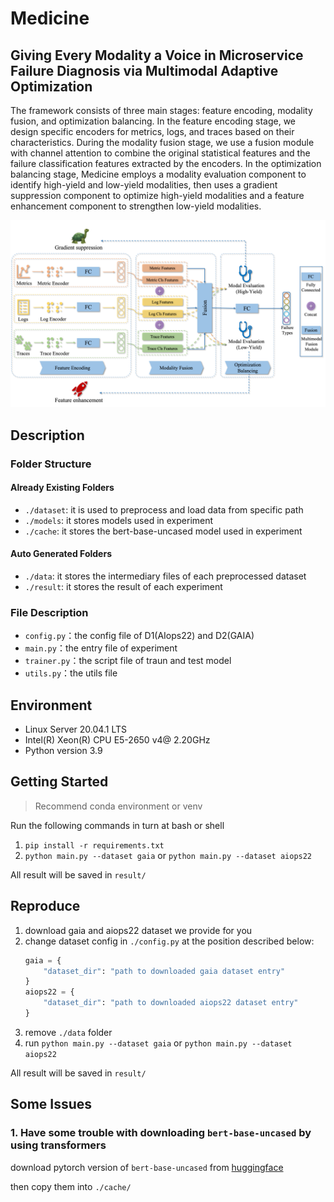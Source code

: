 # Medicine

## Giving Every Modality a Voice in Microservice Failure Diagnosis via Multimodal Adaptive Optimization

The framework consists of three main stages: feature encoding, modality fusion, and optimization balancing. In the feature encoding stage, we design specific encoders for metrics, logs, and traces based on their characteristics. During the modality fusion stage, we use a fusion module with channel attention to combine the original statistical features and the failure classification features extracted by the encoders. In the optimization balancing stage, Medicine employs a modality evaluation component to identify high-yield and low-yield modalities, then uses a gradient suppression component to optimize high-yield modalities and a feature enhancement component to strengthen low-yield modalities.

![The framework of Medicine](./assets/overview.png "The framework of Medicine")

## Description

### Folder Structure

#### Already Existing Folders
-   `./dataset`: it is used to preprocess and load data from specific path
-   `./models`: it stores models used in experiment
-   `./cache`: it stores the bert-base-uncased model used in experiment

#### Auto Generated Folders
-   `./data`: it stores the intermediary files of each preprocessed dataset
-   `./result`: it stores the result of each experiment


### File Description

-   `config.py`：the config file of D1(AIops22) and D2(GAIA)
-   `main.py`：the entry file of experiment
-   `trainer.py`：the script file of traun and test model
-   `utils.py`：the utils file

## Environment

-   Linux Server 20.04.1 LTS
-   Intel(R) Xeon(R) CPU E5-2650 v4@ 2.20GHz
-   Python version 3.9

## Getting Started

> Recommend conda environment or venv

Run the following commands in turn at bash or shell

1. `pip install -r requirements.txt`
2. `python main.py --dataset gaia` or `python main.py --dataset aiops22`

All result will be saved in `result/`

## Reproduce

1. download gaia and aiops22 dataset we provide for you
2. change dataset config in `./config.py` at the position described below:
    ```python
    gaia = {
        "dataset_dir": "path to downloaded gaia dataset entry"
    }
    aiops22 = {
        "dataset_dir": "path to downloaded aiops22 dataset entry"
    }
    ```
3. remove `./data` folder
4. run `python main.py --dataset gaia` or `python main.py --dataset aiops22`

All result will be saved in `result/`

## Some Issues

### 1. Have some trouble with downloading `bert-base-uncased` by using transformers

download pytorch version of `bert-base-uncased` from [huggingface](https://huggingface.co/google-bert/bert-base-uncased/tree/main)

then copy them into `./cache/`
